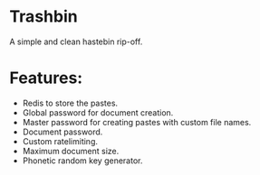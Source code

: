 # Trashbin
A simple and clean hastebin rip-off.

# Features:
- Redis to store the pastes.
- Global password for document creation.
- Master password for creating pastes with custom file names.
- Document password.
- Custom ratelimiting.
- Maximum document size.
- Phonetic random key generator.
